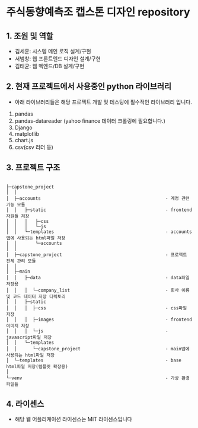 # 주식동향예측조 캡스톤 디자인 repository

## 1. 조원 및 역할

- 김세훈: 시스템 메인 로직 설계/구현
- 서범창: 웹 프론트엔드 디자인 설계/구현
- 김태균: 웹 벡엔드/DB 설계/구현

## 2. 현재 프로젝트에서 사용중인 python 라이브러리

- 아래 라이브러리들은 해당 프로젝트 개발 및 테스팅에 필수적인 라이브러리 입니다.

1. pandas
2. pandas-datareader (yahoo finance 데이터 크롤링에 필요합니다.)
3. Django
4. matplotlib
5. chart.js
6. csv(csv 리더 등)

## 3. 프로젝트 구조
```buildoutcfg

├─capstone_project
│  │
│  ├─accounts                                               - 계정 관련 기능 모듈
│  │   ├─static                                             - frontend 자원들 저장
│  │   │   ├─css
│  │   │   └─js
│  │   └─templates                                          - accounts 앱에 사용되는 html파일 저장
│  │       └─accounts   
│  │
│  ├─capstone_project                                       - 프로젝트 전체 관리 모듈
│  │
│  ├─main
│  │   ├─data                                               - data파일 저장용
│  │   │  └─company_list                                    - 회사 이름 및 코드 데이터 저장 디렉토리
│  │   ├─static
│  │   │  ├─css                                             - css파일 저장
│  │   │  ├─images                                          - frontend 이미지 저장
│  │   │  └─js                                              - javascript파일 저장
│  │   └─templates
│  │      └─capstone_project                                - main앱에 사용되는 html파일 저장
│  └─templates                                              - base html파일 저장(템플릿 확장용)
│
└─venv                                                      - 가상 환경 파일들

```

## 4. 라이센스
- 해당 웹 어플리케이션 라이센스는 MIT 라이센스입니다



